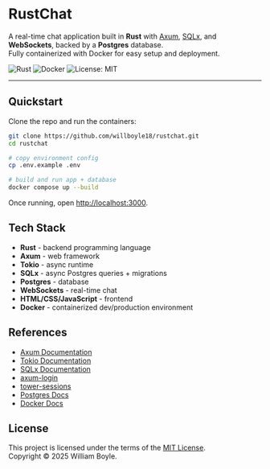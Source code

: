 # RustChat  

A real-time chat application built in **Rust** with [Axum](https://github.com/tokio-rs/axum), [SQLx](https://github.com/launchbadge/sqlx), and **WebSockets**, backed by a **Postgres** database.  
Fully containerized with Docker for easy setup and deployment.

![Rust](https://img.shields.io/badge/Rust-orange)
![Docker](https://img.shields.io/badge/Docker-ready-blue)
![License: MIT](https://img.shields.io/badge/License-MIT-yellow.svg)

---

## Quickstart

Clone the repo and run the containers:

```bash
git clone https://github.com/willboyle18/rustchat.git
cd rustchat

# copy environment config
cp .env.example .env

# build and run app + database
docker compose up --build
```
Once running, open [http://localhost:3000](http://localhost:3000).

## Tech Stack
- **Rust** - backend programming language
- **Axum** - web framework
- **Tokio** - async runtime
- **SQLx** - async Postgres queries + migrations
- **Postgres** - database
- **WebSockets** - real-time chat
- **HTML/CSS/JavaScript** - frontend
- **Docker** - containerized dev/production environment

## References
- [Axum Documentation](https://docs.rs/axum/latest/axum/)  
- [Tokio Documentation](https://tokio.rs/)  
- [SQLx Documentation](https://docs.rs/sqlx/latest/sqlx/)  
- [axum-login](https://docs.rs/axum-login/latest/axum_login/)  
- [tower-sessions](https://docs.rs/tower-sessions/latest/tower_sessions/)  
- [Postgres Docs](https://www.postgresql.org/docs/current/)  
- [Docker Docs](https://docs.docker.com/)  

## License
This project is licensed under the terms of the [MIT License](./LICENSE).  
Copyright © 2025 William Boyle.
